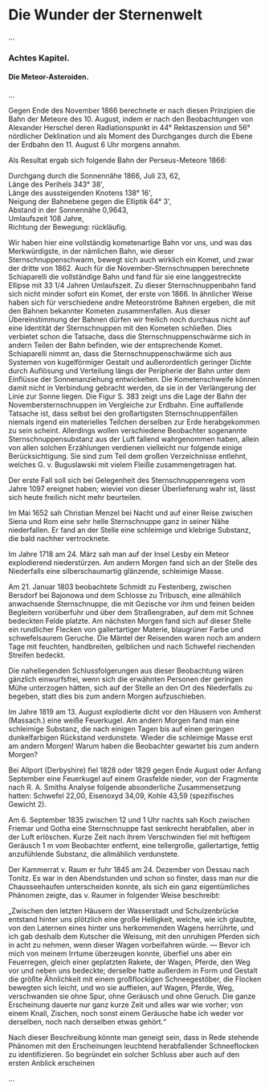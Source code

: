 # Die Wunder der Sternenwelt

...

### Achtes Kapitel.

#### Die Meteor-Asteroiden.

...

Gegen Ende des November 1866 berechnete er nach diesen Prinzipien die Bahn der Meteore des 10. August, indem er nach den Beobachtungen von Alexander Herschel deren Radiationspunkt in 44° Rektaszension und 56° nördlicher Deklination und als Moment des Durchganges durch die Ebene der Erdbahn den 11. August 6 Uhr morgens annahm.

Als Resultat ergab sich folgende Bahn der Perseus-Meteore 1866:

Durchgang durch die Sonnennähe 1866, Juli 23, 62,  
Länge des Perihels 343° 38',  
Länge des aussteigenden Knotens 138° 16',  
Neigung der Bahnebene gegen die Elliptik 64° 3',  
Abstand in der Sonnennähe 0,9643,  
Umlaufszeit 108 Jahre,  
Richtung der Bewegung: rückläufig.

Wir haben hier eine vollständig kometenartige Bahn vor uns, und was das Merkwürdigste, in der nämlichen Bahn, wie dieser Sternschnuppenschwarm, bewegt sich auch wirklich ein Komet, und zwar der dritte von 1862. Auch für die November-Sternschnuppen berechnete Schiaparelli die vollständige Bahn und fand für sie eine langgestreckte Ellipse mit 33 1/4 Jahren Umlaufszeit. Zu dieser Sternschnuppenbahn fand sich nicht minder sofort ein Komet, der erste von 1866. In ähnlicher Weise haben sich für verschiedene andre Meteorströme Bahnen ergeben, die mit den Bahnen bekannter Kometen zusammenfallen. Aus dieser Übereinstimmung der Bahnen dürfen wir freilich noch durchaus nicht auf eine Identität der Sternschnuppen mit den Kometen schließen. Dies verbietet schon die Tatsache, dass die Sternschnuppenschwärme sich in andern Teilen der Bahn befinden, wie der entsprechende Komet. Schiaparelli nimmt an, dass die Sternschnuppenschwärme sich aus Systemen von kugelförmiger Gestalt und außerordentlich geringer Dichte durch Auflösung und Verteilung längs der Peripherie der Bahn unter dem Einflüsse der Sonnenanziehung entwickelten. Die Kometenschweife können damit nicht in Verbindung gebracht werden, da sie in der Verlängerung der Linie zur Sonne liegen. Die Figur S. 383 zeigt uns die Lage der Bahn der Novembersternschnuppen im Vergleiche zur Erdbahn. Eine auffallende Tatsache ist, dass selbst bei den großartigsten Sternschnuppenfällen niemals irgend ein materielles Teilchen derselben zur Erde herabgekommen zu sein scheint. Allerdings wollen verschiedene Beobachter sogenannte Sternschnuppensubstanz aus der Luft fallend wahrgenommen haben, allein von allen solchen Erzählungen verdienen vielleicht nur folgende einige Berücksichtigung. Sie sind zum Teil dem großen Verzeichnisse entlehnt, welches G. v. Buguslawski mit vielem Fleiße zusammengetragen hat.

Der erste Fall soll sich bei Gelegenheit des Sternschnuppenregens vom Jahre 1097 ereignet haben; wieviel von dieser Überlieferung wahr ist, lässt sich heute freilich nicht mehr beurteilen.

Im Mai 1652 sah Christian Menzel bei Nacht und auf einer Reise zwischen Siena und Rom eine sehr helle Sternschnuppe ganz in seiner Nähe niederfallen. Er fand an der Stelle eine schleimige und klebrige Substanz, die bald nachher vertrocknete.

Im Jahre 1718 am 24. März sah man auf der Insel Lesby ein Meteor explodierend niederstürzen. Am andern Morgen fand sich an der Stelle des Niederfalls eine silberschaumartig glänzende, schleimige Masse.

Am 21. Januar 1803 beobachtete Schmidt zu Festenberg, zwischen Bersdorf bei Bajonowa und dem Schlosse zu Tribusch, eine allmählich anwachsende Sternschnuppe, die mit Gezische vor ihm und feinen beiden Begleitern vorüberfuhr und über dem Straßengraben, auf dem mit Schnee bedeckten Felde platzte. Am nächsten Morgen fand sich auf dieser Stelle ein rundlicher Flecken von gallertartiger Materie, blaugrüner Farbe und schwefelsaurem Geruche. Die Mäntel der Reisenden waren noch am andern Tage mit feuchten, handbreiten, gelblichen und nach Schwefel riechenden Streifen bedeckt.

Die naheliegenden Schlussfolgerungen aus dieser Beobachtung wären gänzlich einwurfsfrei, wenn sich die erwähnten Personen der geringen Mühe unterzogen hätten, sich auf der Stelle an den Ort des Niederfalls zu begeben, statt dies bis zum andern Morgen aufzuschieben.

Im Jahre 1819 am 13. August explodierte dicht vor den Häusern von Amherst (Massach.) eine weiße Feuerkugel. Am andern Morgen fand man eine schleimige Substanz, die nach einigen Tagen bis auf einen geringen dunkelfarbigen Rückstand verdunstete. Wieder die schleimige Masse erst am andern Morgen! Warum haben die Beobachter gewartet bis zum andern Morgen?

Bei Allport (Derbyshire) fiel 1828 oder 1829 gegen Ende August oder Anfang September eine Feuerkugel auf einem Grasfelde nieder, von der Fragmente nach R. A. Smiths Analyse folgende absonderliche Zusammensetzung hatten: Schwefel 22,00, Eisenoxyd 34,09, Kohle 43,59 (spezifisches Gewicht 2).

Am 6. September 1835 zwischen 12 und 1 Uhr nachts sah Koch zwischen Friemar und Gotha eine Sternschnuppe fast senkrecht herabfallen, aber in der Luft erlöschen. Kurze Zeit nach ihrem Verschwinden fiel mit heftigem Geräusch 1 m vom Beobachter entfernt, eine tellergroße, gallertartige, fettig anzufühlende Substanz, die allmählich verdunstete.

Der Kammerrat v. Raum er fuhr 1845 am 24. Dezember von Dessau nach Tonitz. Es war in den Abendstunden und schon so finster, dass man nur die Chausseehaufen unterscheiden konnte, als sich ein ganz eigentümliches Phänomen zeigte, das v. Raumer in folgender Weise beschreibt:

„Zwischen den letzten Häusern der Wasserstadt und Schulzenbrücke entstand hinter uns plötzlich eine große Helligkeit, welche, wie ich glaubte, von den Laternen eines hinter uns herkommenden Wagens herrührte, und ich gab deshalb dem Kutscher die Weisung, mit den unruhigen Pferden sich in acht zu nehmen, wenn dieser Wagen vorbeifahren würde. — Bevor ich mich von meinem Irrtume überzeugen konnte, überfiel uns aber ein Feuerregen, gleich einer geplatzten Rakete, der Wagen, Pferde, den Weg vor und neben uns bedeckte; derselbe hatte außerdem in Form und Gestalt die größte Ähnlichkeit mit einem großflockigen Schneegestöber, die Flocken bewegten sich leicht, und wo sie auffielen, auf Wagen, Pferde, Weg, verschwanden sie ohne Spur, ohne Geräusch und ohne Geruch. Die ganze Erscheinung dauerte nur ganz kurze Zeit und alles war wie vorher; von einem Knall, Zischen, noch sonst einem Geräusche habe ich weder vor derselben, noch nach derselben etwas gehört.“

Nach dieser Beschreibung könnte man geneigt sein, dass in Rede stehende Phänomen mit den Erscheinungen leuchtend herabfallender Schneeflocken zu identifizieren. So begründet ein solcher Schluss aber auch auf den ersten Anblick erscheinen
 
...
